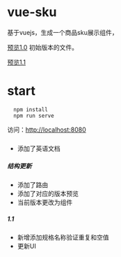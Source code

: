 # vue-sku
基于vuejs，生成一个商品sku展示组件，

[预览1.0](http://www.opnnn.com/sku2?version=git)
初始版本的文件。

[预览1.1](http://www.opnnn.com/sku2/index2?version=git)

# start
```
  npm install
  npm run serve
```
访问：[http://localhost:8080](http://www.opnnn.com/sku2/index2?version=git)

#####

* 添加了英语文档

##### 结构更新

* 添加了路由
* 添加了对应的版本预览
* 当前版本更改为组件

##### 1.1
* 新增添加规格名称验证重复和空值
* 更新UI
